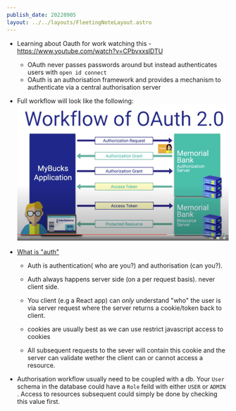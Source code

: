 ```yaml
---
publish_date: 20220905    
layout: ../../layouts/FleetingNoteLayout.astro
---
```

- Learning about Oauth for work watching this - https://www.youtube.com/watch?v=CPbvxxslDTU
	-  OAuth never passes passwords around but instead authenticates users with `open id connect`
	- OAuth is an authorisation framework and provides a mechanism to authenticate via a central authorisation server


- Full workflow will look like the following:
  ![](Pasted%20image%2020220905142930.png)



- [What is "auth"](https://www.youtube.com/watch?v=h6wBYWWdyYQ)
	- Auth is authentication( who are you?) and  authorisation (can you?).

   - Auth always happens server side (on a per request basis). never client side.
   - You client (e.g a React app) can _only_ understand "who" the user is via server request where the server returns a cookie/token back to client.
   - cookies are usually best as we can use restrict javascript access to cookies
   - All subsequent requests to the sever will contain this cookie and the server can validate wether the client can or cannot access a resource.

- Authorisation workflow usually need to be coupled with a db. Your `User` schema in the database could have a `Role` feild with either `USER` or `ADMIN` . Access to resources subsequent could simply be done by checking this value first.
